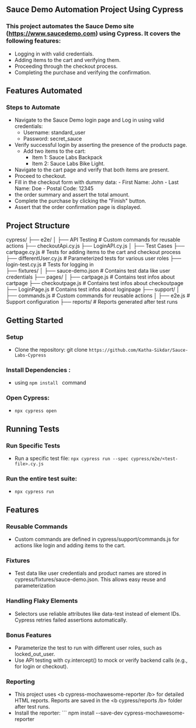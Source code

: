 ## Sauce Demo Automation Project Using Cypress
### This project automates the Sauce Demo site (https://www.saucedemo.com) using Cypress. It covers the following features:

  - Logging in with valid credentials.
  - Adding items to the cart and verifying them.
  - Proceeding through the checkout process.
  - Completing the purchase and verifying the confirmation.
    
## Features Automated
### Steps to Automate
- Navigate to the Sauce Demo login page and Log in using valid credentials:
  - Username: standard_user
  - Password: secret_sauce
- Verify successful login by asserting the presence of the products page.
  - Add two items to the cart:
      - Item 1: Sauce Labs Backpack
      - Item 2: Sauce Labs Bike Light.
- Navigate to the cart page and verify that both items are present.
- Proceed to checkout.
- Fill in the checkout form with dummy data:
      - First Name: John
      - Last Name: Doe
      - Postal Code: 12345
-  the order summary and assert the total amount.
- Complete the purchase by clicking the "Finish" button.
- Assert that the order confirmation page is displayed.

## Project Structure 

cypress/
├── e2e/
│   ├── API Testing             # Custom commands for reusable actions
        ├── checkoutApi.cy.js
        ├── LoginAPI.cy.js
│   ├── Test Cases
        ├── cartpage.cy.js       # Tests for adding items to the cart and checkout process
        ├── differentUser.cy.js  # Parameterized tests for various user roles
        ├── login-test.cy.js     # Tests for logging in       
├── fixtures/
│   ├── sauce-demo.json           # Contains test data like user credentials
├── pages/
│   ├── cartpage.js             # Contains test infos about cartpage
    ├── checkoutpage.js         # Contains test infos about checkoutpage
    ├── LoginPage.js            # Contains test infos about loginpage
├── support/
│   ├── commands.js             # Custom commands for reusable actions
│   ├── e2e.js                  # Support configuration
├── reports/                    # Reports generated after test runs

## Getting Started 
### Setup
  - Clone the repository: git clone ``` https://github.com/Katha-Sikdar/Sauce-Labs-Cypress ```
### Install Dependencies : 
  - using ```npm install ``` command
### Open Cypress:
 - ``` npx cypress open ```
   
## Running Tests
### Run Specific Tests 
  - Run a specific test file: ``` npx cypress run --spec cypress/e2e/<test-file>.cy.js ```

### Run the entire test suite: 
  - ``` npx cypress run ```

## Features 
### Reusable Commands
  - Custom commands are defined in cypress/support/commands.js for actions like login and adding items to the cart.
### Fixtures 
  - Test data like user credentials and product names are stored in cypress/fixtures/sauce-demo.json. This allows easy reuse and parameterization
### Handling Flaky Elements
  - Selectors use reliable attributes like data-test instead of element IDs. Cypress retries failed assertions automatically.

### Bonus Features
  - Parameterize the test to run with different user roles, such as locked_out_user.
  - Use API testing with cy.intercept() to mock or verify backend calls (e.g., for
    login or checkout).
    
### Reporting
  - This project uses <b  cypress-mochawesome-reporter /b> for detailed HTML reports. Reports are saved in the <b cypress/reports /b> folder after test runs.
  - Install the reporter: ``` npm install --save-dev cypress-mochawesome-reporter 


 




